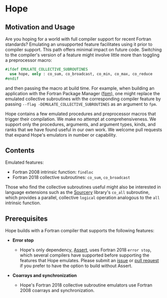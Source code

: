 Hope
====

Motivation and Usage
--------------------

Are you hoping for a world with full compiler support for recent Fortran
standards?  Emulating an unsupported feature facilitates using it prior to
compiler support.  This path offers minimal impact on future code. Switching to
the compiler's version of a feature might involve little more than toggling a
preprocessor macro:
```fortran
#ifdef EMULATE_COLLECTIVE_SUBROUTINES
  use hope, only : co_sum, co_broadcast, co_min, co_max, co_reduce
#endif
```
and then passing the macro at build time.  For example, when building
an application with the Fortran Package Manager ([fpm]), one might
replace the emulated collective subroutines with the corresponding
compiler feature by passing `--flag -DEMULATE_COLLECTIVE_SUBROUTINES`
as an argument to `fpm`.

Hope contains a few emulated procedures and preprocessor macros that
trigger their compilation.  We make no attempt at comprehensiveness. 
We support only the procedures, arguments, and argument types, kinds, 
and ranks that we have found useful in our own work.  We welcome pull 
requests that expand Hope's emulators in number or capability.

Contents
--------
Emulated features:
* Fortran 2008 intrinsic function: `findloc`
* Fortran 2018 collective subroutines: `co_sum`, `co_broadcast`

Those who find the collective subroutines useful might also be interested
in language extensions such as the [Sourcery] library's `co_all` subroutine,
which provides a parallel, collective `logical` operation analogous to the
`all` intrinsic function.

Prerequisites
-------------
Hope builds with a Fortran compiler that supports the following features:

* **Error stop**
   - Hope's only dependency, [Assert], uses Fortran 2018 `error stop`,
which several compilers have supported before supporting the features
that Hope emulates.  Please submit an [issue] or [pull request]
if you prefer to have the option to build without Assert.

* **Coarrays and synchronization**
   - Hope's Fortran 2018 collective subroutine emulators use Fortran 2008 coarrays
and synchronization.

[Sourcery]: https://github.com/sourceryinstitute/sourcery
[Assert]: https://github.com/sourceryinstitute/assert
[issue]: https://github.com/sourceryinstitute/hope/issues
[pull request]: https://github.com/sourceryinstitute/hope/pulls
[fpm]: https://github.com/fortran-lang/fpm
